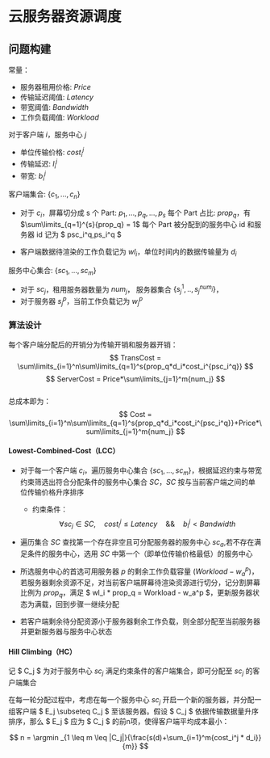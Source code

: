 # 云服务器资源调度

## 问题构建

常量：

- 服务器租用价格: $Price$
- 传输延迟阈值: $Latency$
- 带宽阈值: $Bandwidth$
- 工作负载阈值: $Workload$

对于客户端 $i$，服务中心 $j$

- 单位传输价格: $cost_i^j$
- 传输延迟: $l_i^j$
- 带宽: $b_i^j$

客户端集合: $\{c_1,...,c_n\}$

- 对于 $c_i$，屏幕切分成 s 个 Part: $p_1,...,p_q,...,p_s$
    每个 Part 占比: $prop_q$，有 $\sum\limits_{q=1}^{s}{prop_q} = 1$
    每个 Part 被分配到的服务中心 id 和服务器 id 记为 $ psc_i^q,ps_i^q $

- 客户端数据待渲染的工作负载记为 $wl_i$，单位时间内的数据传输量为 $d_i$

服务中心集合: $\{sc_1,...,sc_m\}$

- 对于 $sc_j$，租用服务器数量为 $num_j$，
    服务器集合 $\{s_j^1,..,s_j^{num_j}\}$，
- 对于服务器 $s_j^p$，当前工作负载记为 $w_{j}^p$

### 算法设计

每个客户端分配后的开销分为传输开销和服务器开销：
$$ TransCost = \sum\limits_{i=1}^n\sum\limits_{q=1}^s{prop_q*d_i*cost_i^{psc_i^q}} $$
$$ ServerCost = Price*\sum\limits_{j=1}^m{num_j} $$  
总成本即为：
$$ Cost = \sum\limits_{i=1}^n\sum\limits_{q=1}^s{prop_q*d_i*cost_i^{psc_i^q}}+Price*\sum\limits_{j=1}^m{num_j} $$

#### Lowest-Combined-Cost（LCC）

- 对于每一个客户端 $c_i$，遍历服务中心集合 $\{sc_1,...,sc_m\}$，根据延迟约束与带宽约束筛选出符合分配条件的服务中心集合 $SC$，$SC$ 按与当前客户端之间的单位传输价格升序排序
  - 约束条件：
    $$ \forall sc_j \in SC, \quad cost_i^j \leq Latency \quad \&\& \quad b_i^j < Bandwidth$$

- 遍历集合 $SC$ 查找第一个存在非空且可分配服务器的服务中心 $sc_a$,若不存在满足条件的服务中心，选用 $SC$ 中第一个（即单位传输价格最低）的服务中心

- 所选服务中心的首选可用服务器 $p$ 的剩余工作负载容量 $(Workload - w_a^p)$，若服务器剩余资源不足，对当前客户端屏幕待渲染资源进行切分，记分割屏幕比例为 $prop_q$，满足 $ wl_i * prop_q = Workload - w_a^p $，更新服务器状态为满载，回到步骤一继续分配

- 若客户端剩余待分配资源小于服务器剩余工作负载，则全部分配至当前服务器并更新服务器与服务中心状态

#### Hill Climbing（HC）

记 $ C_j $ 为对于服务中心 $sc_j$ 满足约束条件的客户端集合，即可分配至 $sc_j$ 的客户端集合

在每一轮分配过程中，考虑在每一个服务中心 $sc_j$ 开启一个新的服务器，并分配一组客户端 $ E_j \subseteq C_j $ 至该服务器。假设 $ C_j $ 依据传输数据量升序排序，那么 $ E_j $ 应为 $ C_j $ 的前n项，使得客户端平均成本最小：

$$ n = \argmin _{1 \leq m \leq |C_j|}{\frac{s(d)+\sum_{i=1}^m{cost_i^j * d_i}}{m}} $$
